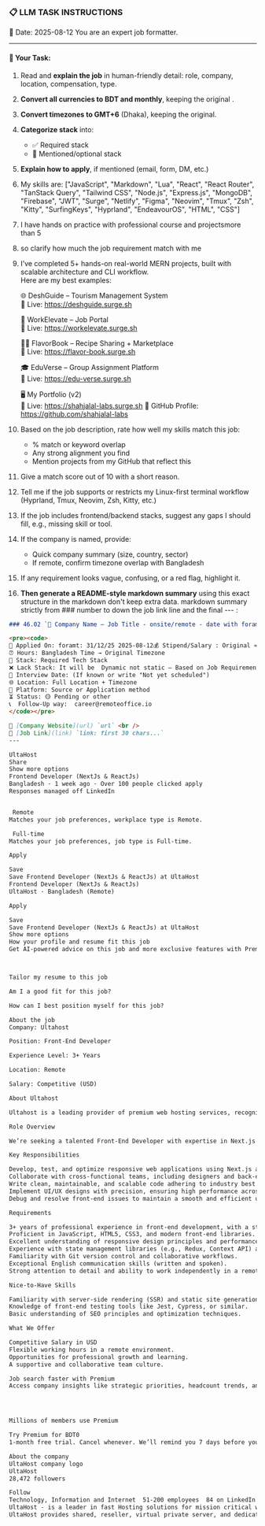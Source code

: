 ### 📋 LLM TASK INSTRUCTIONS  
📅 Date: 2025-08-12
You are an expert job formatter.

---

#### 🔧 Your Task:
1. Read and **explain the job** in human-friendly detail: role, company, location, compensation, type.  
2. **Convert all currencies to BDT and monthly**, keeping the original .  
3. **Convert timezones to GMT+6** (Dhaka), keeping the original.  
4. **Categorize stack** into:  
   - ✅ Required stack  
   - 🔧 Mentioned/optional stack  
5. **Explain how to apply**, if mentioned (email, form, DM, etc.)  
7. My skills are: ["JavaScript", "Markdown", "Lua", "React", "React Router", "TanStack Query", "Tailwind CSS", "Node.js", "Express.js", "MongoDB", "Firebase", "JWT", "Surge", "Netlify", "Figma", "Neovim", "Tmux", "Zsh", "Kitty", "SurfingKeys", "Hyprland", "EndeavourOS", "HTML", "CSS"]
8. I have hands on practice with professional course and projectsmore than 5
9. so clarify how much the job requirement match with me 
10. I’ve completed 5+ hands-on real-world MERN projects, built with scalable architecture and CLI workflow.  
    Here are my best examples:

      🌐 DeshGuide – Tourism Management System  
    🔗 Live: https://deshguide.surge.sh

    💼 WorkElevate – Job Portal  
    🔗 Live: https://workelevate.surge.sh

    🧑‍🍳 FlavorBook – Recipe Sharing + Marketplace  
    🔗 Live: https://flavor-book.surge.sh

    🎓 EduVerse – Group Assignment Platform  
    🔗 Live: https://edu-verse.surge.sh

    🖥️ My Portfolio (v2)  
    🔗 Live: https://shahjalal-labs.surge.sh
    🚀 GitHub Profile: https://github.com/shahjalal-labs

11. Based on the job description, rate how well my skills match this job:  
    - % match or keyword overlap  
    - Any strong alignment you find  
    - Mention projects from my GitHub that reflect this

12. Give a match score out of 10 with a short reason.

13. Tell me if the job supports or restricts my Linux-first terminal workflow (Hyprland, Tmux, Neovim, Zsh, Kitty, etc.)

14. If the job includes frontend/backend stacks, suggest any gaps I should fill, e.g., missing skill or tool.

15. If the company is named, provide:  
    - Quick company summary (size, country, sector)  
    - If remote, confirm timezone overlap with Bangladesh

16. If any requirement looks vague, confusing, or a red flag, highlight it.


17. **Then generate a README-style markdown summary** using this exact structure in the markdown don't keep extra data. markdown summary strictly from ### number to down the job link line and the final --- :
```markdown
### 46.02 `🏢 Company Name — Job Title - onsite/remote - date with foramt: 31/12/25 - bdt salary with BDT suffix`

<pre><code>
📅 Applied On: foramt: 31/12/25 2025-08-12💰 Stipend/Salary : Original ≈ Converted BDT / Monthly
⏰ Hours: Bangladesh Time → Original Timezone
🧰 Stack: Required Tech Stack
❌ Lack Stack: It will be  Dynamic not static – Based on Job Requirements: For your example added: mysql, postgres, redis, docker, nginx, aws, gcp, azure, firebase, netlify, surge, figma, sketch, etc.
📆 Interview Date: (If known or write "Not yet scheduled")
🌐 Location: Full Location + Timezone
🧭 Platform: Source or Application method
⏳ Status: 🟡 Pending or other
📞  Follow-Up way:  career@remoteoffice.io
</code></pre>

🔗 [Company Website](url) `url` <br />
🔗 [Job Link](link) `link: first 30 chars...`
---

UltaHost
Share
Show more options
Frontend Developer (NextJs & ReactJs)
Bangladesh · 1 week ago · Over 100 people clicked apply
Responses managed off LinkedIn


 Remote
Matches your job preferences, workplace type is Remote.

 Full-time
Matches your job preferences, job type is Full-time.

Apply

Save
Save Frontend Developer (NextJs & ReactJs) at UltaHost
Frontend Developer (NextJs & ReactJs)
UltaHost · Bangladesh (Remote)

Apply

Save
Save Frontend Developer (NextJs & ReactJs) at UltaHost
Show more options
How your profile and resume fit this job
Get AI-powered advice on this job and more exclusive features with Premium. Try Premium for BDT0



Tailor my resume to this job

Am I a good fit for this job?

How can I best position myself for this job?

About the job
Company: Ultahost

Position: Front-End Developer

Experience Level: 3+ Years

Location: Remote

Salary: Competitive (USD)

About Ultahost

Ultahost is a leading provider of premium web hosting services, recognized for delivering cutting-edge solutions that empower businesses worldwide. Join our dynamic team and be part of a company dedicated to innovation and excellence.

Role Overview

We’re seeking a talented Front-End Developer with expertise in Next.js and React.js to create stunning, user-friendly web interfaces. If you’re passionate about delivering exceptional user experiences and thrive in a remote work environment, we want to hear from you!

Key Responsibilities

Develop, test, and optimize responsive web applications using Next.js and React.js.
Collaborate with cross-functional teams, including designers and back-end developers, to deliver seamless user experiences.
Write clean, maintainable, and scalable code adhering to industry best practices.
Implement UI/UX designs with precision, ensuring high performance across devices and browsers.
Debug and resolve front-end issues to maintain a smooth and efficient user interface.

Requirements

3+ years of professional experience in front-end development, with a strong focus on Next.js and React.js.
Proficient in JavaScript, HTML5, CSS3, and modern front-end libraries.
Excellent understanding of responsive design principles and performance optimization.
Experience with state management libraries (e.g., Redux, Context API) and RESTful APIs.
Familiarity with Git version control and collaborative workflows.
Exceptional English communication skills (written and spoken).
Strong attention to detail and ability to work independently in a remote setup.

Nice-to-Have Skills

Familiarity with server-side rendering (SSR) and static site generation (SSG) in Next.js.
Knowledge of front-end testing tools like Jest, Cypress, or similar.
Basic understanding of SEO principles and optimization techniques.

What We Offer

Competitive Salary in USD
Flexible working hours in a remote environment.
Opportunities for professional growth and learning.
A supportive and collaborative team culture.

Job search faster with Premium
Access company insights like strategic priorities, headcount trends, and more




Millions of members use Premium

Try Premium for BDT0
1-month free trial. Cancel whenever. We’ll remind you 7 days before your trial ends.

About the company
UltaHost company logo
UltaHost
28,472 followers

Follow
Technology, Information and Internet  51-200 employees  84 on LinkedIn
UltaHost - is a leader in fast Hosting solutions for mission critical websites & apps.
UltaHost provides shared, reseller, virtual private server, and dedicated web hosting with an additional presence in Delaware, Middletown, USA.

```